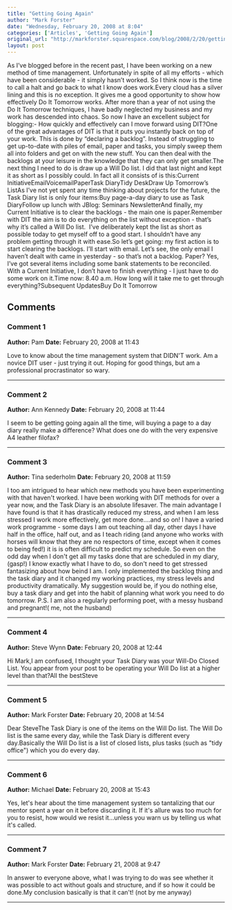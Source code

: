 ```yaml
---
title: "Getting Going Again"
author: "Mark Forster"
date: "Wednesday, February 20, 2008 at 8:04"
categories: ['Articles', 'Getting Going Again']
original_url: "http://markforster.squarespace.com/blog/2008/2/20/getting-going-again.html"
layout: post
---
```


As I’ve blogged before in the recent past, I have been working on a new method of time management. Unfortunately in spite of all my efforts - which have been considerable - it simply hasn’t worked. So I think now is the time to call a halt and go back to what I know does work.Every cloud has a silver lining and this is no exception. It gives me a good opportunity to show how effectively Do It Tomorrow works. After more than a year of not using the Do It Tomorrow techniques, I have badly neglected my business and my work has descended into chaos. So now I have an excellent subject for blogging:- How quickly and effectively can I move forward using DIT?One of the great advantages of DIT is that it puts you instantly back on top of your work. This is done by “declaring a backlog”. Instead of struggling to get up-to-date with piles of email, paper and tasks, you simply sweep them all into folders and get on with the new stuff. You can then deal with the backlogs at your leisure in the knowledge that they can only get smaller.The next thing I need to do is draw up a Will Do list. I did that last night and kept it as short as I possibly could. In fact all it consists of is this:Current InitiativeEmailVoicemailPaperTask DiaryTidy DeskDraw Up Tomorrow’s ListAs I’ve not yet spent any time thinking about projects for the future, the Task Diary list is only four items:Buy page-a-day diary to use as Task DiaryFollow up lunch with JBlog: Seminars NewsletterAnd finally, my Current Initiative is to clear the backlogs - the main one is paper.Remember with DIT the aim is to do everything on the list without exception - that’s why it’s called a Will Do list.  I’ve deliberately kept the list as short as possible today to get myself off to a good start. I shouldn’t have any problem getting through it with ease.So let’s get going: my first action is to start clearing the backlogs. I’ll start with email. Let’s see, the only email I haven’t dealt with came in yesterday - so that’s not a backlog. Paper? Yes, I’ve got several items including some bank statements to be reconciled. With a Current Initiative, I don’t have to finish everything - I just have to do some work on it.Time now: 8.40 a.m. How long will it take me to get through everything?Subsequent UpdatesBuy Do It Tomorrow

## Comments

### Comment 1
**Author:** Pam
**Date:** February 20, 2008 at 11:43

Love to know about the time management system that DIDN'T work. Am a novice DIT user - just trying it out. Hoping for good things, but am a professional procrastinator so wary.

---

### Comment 2
**Author:** Ann Kennedy
**Date:** February 20, 2008 at 11:44

I seem to be getting going again all the time, will buying a page to a day diary really make a difference? What does one do with the very expensive A4 leather filofax?

---

### Comment 3
**Author:** Tina sederholm
**Date:** February 20, 2008 at 11:59

I too am intrigued to hear which new methods you have been experimenting with that haven't worked. I have been working with DIT methods for over a year now, and the Task Diary is an absolute lifesaver. The main advantage I have found is that it has drastically reduced my stress, and when I am less stressed I work more effectively, get more done....and so on! I have a varied work programme - some days I am out teaching all day, other days I have half in the office, half out, and as I teach riding (and anyone who works with horses will know that they are no respectors of time, except when it comes to being fed!) it is is often difficult to predict my schedule. So even on the odd day when I don't get all my tasks done that are scheduled in my diary, (gasp!) I know exactly what I have to do, so don't need to get stressed fantasizing about how beind I am.
I only implemented the backlog thing and the task diary and it changed my working practices, my stress levels and productivity dramatically.
My suggestion would be, if you do nothing else, buy a task diary and get into the habit of planning what work you need to do tomorrow.
P.S. I am also a regularly performing poet, with a messy husband and pregnant!( me, not the husband)

---

### Comment 4
**Author:** Steve Wynn
**Date:** February 20, 2008 at 12:44

Hi Mark,I am confused, I thought your Task Diary was your Will-Do Closed List. You appear from your post to be operating your Will Do list at a higher level than that?All the bestSteve

---

### Comment 5
**Author:** Mark Forster
**Date:** February 20, 2008 at 14:54

Dear SteveThe Task Diary is one of the items on the Will Do list. The Will Do list is the same every day, while the Task Diary is different every day.Basically the Will Do list is a list of closed lists, plus tasks (such as "tidy office") which you do every day.

---

### Comment 6
**Author:** Michael
**Date:** February 20, 2008 at 15:43

Yes, let's hear about the time management system so tantalizing that our mentor spent a year on it before discarding it. If it's allure was too much for you to resist, how would we resist it...unless you warn us by telling us what it's called.

---

### Comment 7
**Author:** Mark Forster
**Date:** February 21, 2008 at 9:47

In answer to everyone above, what I was trying to do was see whether it was possible to act without goals and structure, and if so how it could be done.My conclusion basically is that it can't! (not by me anyway)

---
